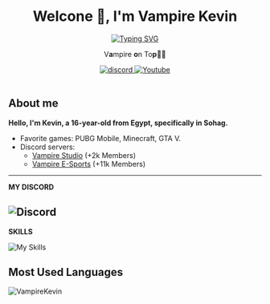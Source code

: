 <h1 align="center">Welcone 👋, I'm Vampire Kevin</h1>

<div id="header" align="center">
 <a href="https://git.io/typing-svg"><img src="https://readme-typing-svg.herokuapp.com?font=Roboto+Code&weight=500&size=25&pause=1000&color=F70000&center=true&vCenter=true&random=false&width=435&height=60&lines=Welcome+To+GitHub+profile.;Discord+Bots+Developer;Front-End+Developer" alt="Typing SVG" /></a>
    <p> V<strong>a</strong>mpire <strong>o</strong>n To<strong>p</strong>🧛🦇</p>
  <div id="badges">
<a href="https://discord.com/users/917579853446926356">
    <img src="https://img.shields.io/badge/discord-Red?style=for-the-badge&logo=discord&labelColor=black&color=%23ff0000" alt="discord"/>
  </a>
  <a href="https://www.youtube.com/@vampirekevin">
    <img src="https://img.shields.io/badge/youtube-Red?style=for-the-badge&logo=Youtube&logoColor=red&labelColor=black&color=%23ff0000" alt="Youtube"/>
  </a>
</div>
</div>
<br>

##  **About me**
**Hello, I'm Kevin, a 16-year-old from Egypt, specifically in Sohag.**

- Favorite games: PUBG Mobile, Minecraft, GTA V.
- Discord servers:
  - [Vampire Studio](https://discord.gg/tgaAqfWHdA) (+2k Members)
  - [Vampire E-Sports](https://discord.gg/EvcYu8BtbK) (+11k Members)

---
<p><strong>MY DISCORD</strong></p>

![Discord](https://discord.c99.nl/widget/theme-2/917579853446926356.png)
---
<p><strong>SKILLS</strong></p>

![My Skills](https://skillicons.dev/icons?i=js,html,css,discordjs,discord,vscode,mongodb&perline=7)
<br>
## Most Used Languages
<p><img align="left" src="https://github-readme-stats.vercel.app/api/top-langs?username=VampireKevin&show_icons=true&theme=dark&locale=en&layout=compact" alt="VampireKevin" /></p>
